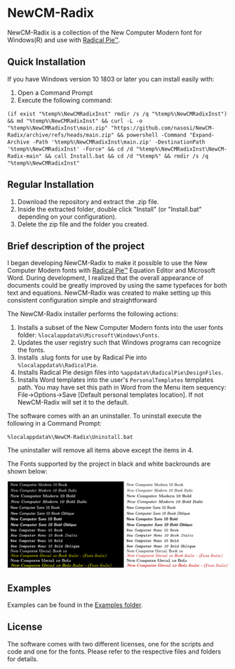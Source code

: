 # NewCM-Radix

NewCM-Radix is a collection of the New Computer Modern font for Windows(R) and use with [Radical Pie™](https://radicalpie.com/).

## Quick Installation

If you have Windows version 10 1803 or later you can install easily with:
1. Open a Command Prompt
2. Execute the following command:
```
(if exist "%temp%\NewCMRadixInst" rmdir /s /q "%temp%\NewCMRadixInst") && md "%temp%\NewCMRadixInst" && curl -L -o "%temp%\NewCMRadixInst\main.zip" "https://github.com/nasosi/NewCM-Radix/archive/refs/heads/main.zip" && powershell -Command "Expand-Archive -Path '%temp%\NewCMRadixInst\main.zip' -DestinationPath '%temp%\NewCMRadixInst' -Force" && cd /d "%temp%\NewCMRadixInst\NewCM-Radix-main" && call Install.bat && cd /d "%temp%" && rmdir /s /q "%temp%\NewCMRadixInst"
```
## Regular Installation
1. Download the repository and extract the .zip file.
2. Inside the extracted folder, double click "Install" (or "Install.bat" depending on your configuration).
3. Delete the zip file and the folder you created.

## Brief description of the project

I began developing NewCM-Radix to make it possible to use the New Computer Modern fonts with [Radical Pie™](https://radicalpie.com/) Equation Editor and Microsoft Word. During development, I realized that the overall appearance of documents could be greatly improved by using the same typefaces for both text and equations. NewCM-Radix was created to make setting up this consistent configuration simple and straightforward

The NewCM-Radix installer performs the following actions:
1. Installs a subset of the New Computer Modern fonts into the user fonts folder: ```%localappdata%\Microsoft\Windows\Fonts```.
2. Updates the user registry such that Windows programs can recognize the fonts.
3. Installs .slug fonts for use by Radical Pie into ```%localappdata%\RadicalPie```.
4. Installs Radical Pie design files into ```%appdata%\RadicalPie\DesignFiles```.
5. Installs Word templates into the user's  ```PersonalTemplates``` templates path. You may have set this path in Word from the Menu item sequency: File->Options->Save [Default personal templates location]. If not NewCM-Radix will set it to the default.

The software comes with an an uninstaller. To uninstall execute the following in a Command Prompt:
```
%localappdata%\NewCM-Radix\Uninstall.bat
```
The uninstaller will remove all items above except the items in 4.

The Fonts supported by the project in black and white backrounds are shown below:
<div align="center">
<p align="center">
  <img src="Examples/SupportedFonts.png"/>
</p>
</div>

## Examples
Examples can be found in the [Examples folder](https://github.com/nasosi/NewCM-Radix/tree/main/Examples).

## License
The software comes with two different licenses, one for the scripts and code and one for the fonts. Please refer to the respective files and folders for details.
